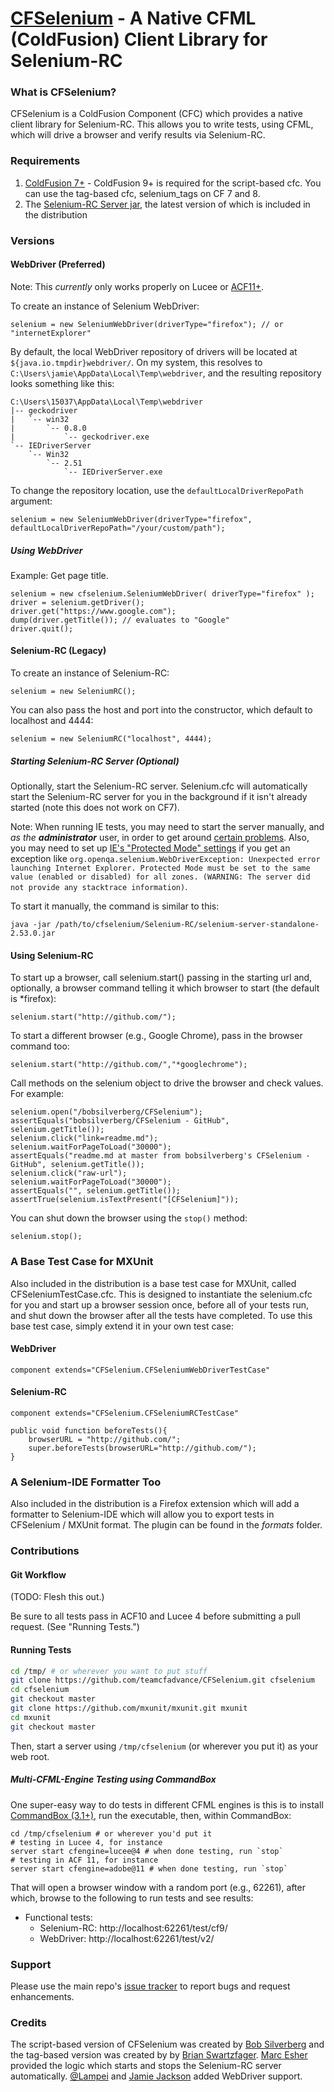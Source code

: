 [CFSelenium](http://github.com/bobsilverberg/CFSelenium) - A Native CFML (ColdFusion) Client Library for Selenium-RC
=============================================================================================================

### What is CFSelenium? ###

CFSelenium is a ColdFusion Component (CFC) which provides a native client library for Selenium-RC. This allows you to write tests, using CFML, which will drive a browser and verify results via Selenium-RC.

### Requirements ###

1. [ColdFusion 7+](http://www.coldfusion.com) - ColdFusion 9+ is required for the script-based cfc. You can use the tag-based cfc, selenium_tags on CF 7 and 8.
2. The [Selenium-RC Server jar](http://code.google.com/p/selenium/downloads/list), the latest version of which is included in the distribution

### Versions ###

#### WebDriver (Preferred)

Note: This _currently_ only works properly on Lucee or [ACF11+](https://github.com/teamcfadvance/CFSelenium/pull/25#issue-157582346).

To create an instance of Selenium WebDriver:

	selenium = new SeleniumWebDriver(driverType="firefox"); // or "internetExplorer"

By default, the local WebDriver repository of drivers will be located at `${java.io.tmpdir}webdriver/`. On my system, this resolves to `C:\Users\jamie\AppData\Local\Temp\webdriver`, and the resulting repository looks something like this:

```
C:\Users\15037\AppData\Local\Temp\webdriver
|-- geckodriver
|   `-- win32
|       `-- 0.8.0
|           `-- geckodriver.exe
`-- IEDriverServer
    `-- Win32
        `-- 2.51
            `-- IEDriverServer.exe
```

To change the repository location, use the `defaultLocalDriverRepoPath` argument:

	selenium = new SeleniumWebDriver(driverType="firefox", defaultLocalDriverRepoPath="/your/custom/path");

##### Using WebDriver

Example: Get page title.

```
selenium = new cfselenium.SeleniumWebDriver( driverType="firefox" );
driver = selenium.getDriver();
driver.get("https://www.google.com");
dump(driver.getTitle()); // evaluates to "Google"
driver.quit();
```

#### Selenium-RC (Legacy)

To create an instance of Selenium-RC:

	selenium = new SeleniumRC();
	
You can also pass the host and port into the constructor, which default to localhost and 4444:

	selenium = new SeleniumRC("localhost", 4444);
	
##### Starting Selenium-RC Server (Optional)

Optionally, start the Selenium-RC server.  Selenium.cfc will automatically start the Selenium-RC server for you in the background if it isn't already started (note this does not work on CF7).

Note: When running IE tests, you may need to start the server manually, and *as the **administrator*** user, in order to get around [certain problems](https://github.com/teamcfadvance/CFSelenium/pull/25#issue-157582346). Also, you may need to set up [IE's "Protected Mode" settings](http://jimevansmusic.blogspot.com/2012/08/youre-doing-it-wrong-protected-mode-and.html) if you get an exception like `org.openqa.selenium.WebDriverException: Unexpected error launching Internet Explorer. Protected Mode must be set to the same value (enabled or disabled) for all zones. (WARNING: The server did not provide any stacktrace information)`. 

To start it manually, the command is similar to this:

	java -jar /path/to/cfselenium/Selenium-RC/selenium-server-standalone-2.53.0.jar

#### Using Selenium-RC

To start up a browser, call selenium.start() passing in the starting url and, optionally, a browser command telling it which browser to start (the default is *firefox):

	selenium.start("http://github.com/");

To start a different browser (e.g., Google Chrome), pass in the browser command too:

	selenium.start("http://github.com/","*googlechrome");

Call methods on the selenium object to drive the browser and check values. For example:

	selenium.open("/bobsilverberg/CFSelenium");
	assertEquals("bobsilverberg/CFSelenium - GitHub", selenium.getTitle());
	selenium.click("link=readme.md");
	selenium.waitForPageToLoad("30000");
	assertEquals("readme.md at master from bobsilverberg's CFSelenium - GitHub", selenium.getTitle());
	selenium.click("raw-url");
	selenium.waitForPageToLoad("30000");
	assertEquals("", selenium.getTitle());
	assertTrue(selenium.isTextPresent("[CFSelenium]"));

You can shut down the browser using the `stop()` method:

	selenium.stop();
	
### A Base Test Case for MXUnit ###

Also included in the distribution is a base test case for MXUnit, called CFSeleniumTestCase.cfc. This is designed to instantiate the selenium.cfc for you and start up a browser session once, before all of your tests run, and shut down the browser after all the tests have completed. To use this base test case, simply extend it in your own test case:

#### WebDriver

```
component extends="CFSelenium.CFSeleniumWebDriverTestCase"
```

#### Selenium-RC

```
component extends="CFSelenium.CFSeleniumRCTestCase"

public void function beforeTests(){
	browserURL = "http://github.com/";
	super.beforeTests(browserURL="http://github.com/");
}
```

### A Selenium-IDE Formatter Too ###

Also included in the distribution is a Firefox extension which will add a formatter to Selenium-IDE which will allow you to export tests in CFSelenium / MXUnit format. The plugin can be found in the _formats_ folder.

### Contributions

#### Git Workflow

(TODO: Flesh this out.)

Be sure to all tests pass in ACF10 and Lucee 4 before submitting a pull request. (See "Running Tests.")

#### Running Tests

```bash
cd /tmp/ # or wherever you want to put stuff
git clone https://github.com/teamcfadvance/CFSelenium.git cfselenium
cd cfselenium
git checkout master
git clone https://github.com/mxunit/mxunit.git mxunit
cd mxunit
git checkout master
```

Then, start a server using `/tmp/cfselenium` (or wherever you put it) as your web root.

##### Multi-CFML-Engine Testing using CommandBox

One super-easy way to do tests in different CFML engines is this is to install [CommandBox (3.1+)](http://integration.stg.ortussolutions.com/artifacts/ortussolutions/commandbox/3.1.0/), run the executable, then, within CommandBox:

```
cd /tmp/cfselenium # or wherever you'd put it
# testing in Lucee 4, for instance
server start cfengine=lucee@4 # when done testing, run `stop`
# testing in ACF 11, for instance
server start cfengine=adobe@11 # when done testing, run `stop`
```

That will open a browser window with a random port (e.g., 62261), after which, browse to the following to run tests and see results:

* Functional tests:
	* Selenium-RC: http://localhost:62261/test/cf9/
	* WebDriver: http://localhost:62261/test/v2/

### Support ###

Please use the main repo's [issue tracker](https://github.com/teamcfadvance/CFSelenium/issues) to report bugs and request enhancements.

### Credits ###

The script-based version of CFSelenium was created by [Bob Silverberg](https://github.com/bobsilverberg) and the tag-based version was created by by [Brian Swartzfager](https://github.com/bcswartz). [Marc Esher](https://github.com/marcesher) provided the logic which starts and stops the Selenium-RC server automatically. [@Lampei](https://github.com/Lampei) and [Jamie Jackson](https://github.com/jamiejackson) added WebDriver support.